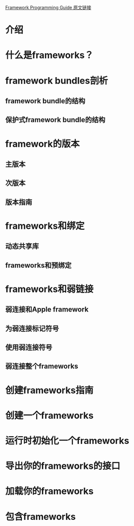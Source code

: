 [Framework Programming Guide 原文链接](https://developer.apple.com/library/archive/documentation/MacOSX/Conceptual/BPFrameworks/Frameworks.html#//apple_ref/doc/uid/10000183i)

# 介绍

# 什么是frameworks？

# framework bundles剖析

## framework bundle的结构

## 保护式framework bundle的结构

# framework的版本

## 主版本

## 次版本

## 版本指南

# frameworks和绑定

## 动态共享库

## frameworks和预绑定

# frameworks和弱链接

## 弱连接和Apple framework

## 为弱连接标记符号

## 使用弱连接符号

## 弱连接整个frameworks

# 创建frameworks指南

# 创建一个frameworks

# 运行时初始化一个frameworks

# 导出你的frameworks的接口

# 加载你的frameworks

# 包含frameworks